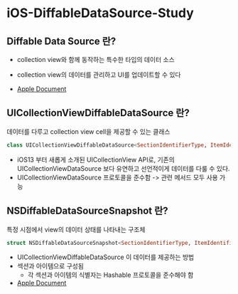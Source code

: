 # iOS-DiffableDataSource-Study



## Diffable Data Source 란?

- collection view와 함께 동작하는 특수한 타입의 데이터 소스

- collection view의 데이터를 관리하고 UI를 업데이트할 수 있다

- [Apple Document](https://developer.apple.com/documentation/uikit/uicollectionviewdiffabledatasource)



## UICollectionViewDiffableDataSource 란?

데이터를 다루고 collection view cell을 제공할 수 있는 클래스

```swift
class UICollectionViewDiffableDataSource<SectionIdentifierType, ItemIdentifierType> : NSObject where SectionIdentifierType : Hashable, ItemIdentifierType : Hashable
```

- iOS13 부터 새롭게 소개된 UICollectionView API로, 기존의 UICollectionViewDataSource 보다 유연하고 선언적이게 데이터를 다룰 수 있다.
- UICollectionViewDataSource 프로토콜을 준수함 -> 관련 메서드 모두 사용 가능



## NSDiffableDataSourceSnapshot 란?

특정 시점에서 view의 데이터 상태를 나타내는 구조체

```swift
struct NSDiffableDataSourceSnapshot<SectionIdentifierType, ItemIdentifierType> where SectionIdentifierType : Hashable, ItemIdentifierType : Hashable
```

- UICollectionViewDiffableDataSource 이 데이터를 제공하는 방법
- 섹션과 아이템으로 구성됨
  - 각 섹션과 아이템의 식별자는 Hashable 프로토콜을 준수해야 함
- [Apple Document](https://developer.apple.com/documentation/uikit/nsdiffabledatasourcesnapshot)

